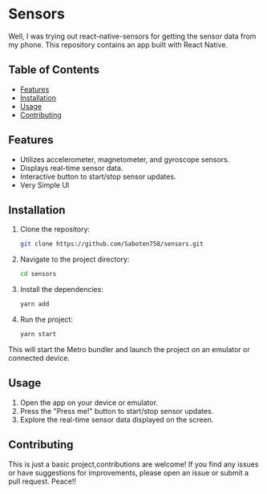 # Sensors

Well, I was trying out react-native-sensors for getting the sensor data from my phone. This repository contains an app built with React Native.

## Table of Contents

- [Features](#features)
- [Installation](#installation)
- [Usage](#usage)
- [Contributing](#contributing)

## Features

- Utilizes accelerometer, magnetometer, and gyroscope sensors.
- Displays real-time sensor data.
- Interactive button to start/stop sensor updates.
- Very Simple UI

## Installation

1. Clone the repository:
   ```bash
   git clone https://github.com/Saboten758/sensors.git
2. Navigate to the project directory:
    ```bash
    cd sensors
3. Install the dependencies:
    ```bash
    yarn add
4. Run the project:
    ```bash
    yarn start
This will start the Metro bundler and launch the project on an emulator or connected device.
## Usage
1. Open the app on your device or emulator.
2. Press the "Press me!" button to start/stop sensor updates.
3. Explore the real-time sensor data displayed on the screen.

## Contributing
This is just a basic project,contributions are welcome! If you find any issues or have suggestions for improvements, please open an issue or submit a pull request. Peace!!